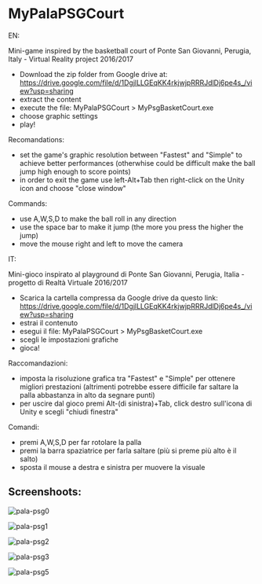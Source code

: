 # MyPalaPSGCourt
EN:

Mini-game inspired by the basketball court of Ponte San Giovanni, Perugia, Italy - Virtual Reality project 2016/2017


- Download the zip folder from Google drive at: https://drive.google.com/file/d/1DgjlLLGEqKK4rkjwjpRRRJdlDj6pe4s_/view?usp=sharing
- extract the content
- execute the file: MyPalaPSGCourt > MyPsgBasketCourt.exe
- choose graphic settings
- play!

Recomandations: 
- set the game's graphic resolution between "Fastest" and "Simple" to achieve better performances (otherwhise could be difficult make the ball jump high enough to score points)
- in order to exit the game use left-Alt+Tab then right-click on the Unity icon and choose "close window"

Commands:
- use A,W,S,D to make the ball roll in any direction
- use the space bar to make it jump (the more you press the higher the jump) 
- move the mouse right and left to move the camera

IT:

Mini-gioco inspirato al playground di Ponte San Giovanni, Perugia, Italia - progetto di Realtà Virtuale 2016/2017

- Scarica la cartella compressa da Google drive da questo link: https://drive.google.com/file/d/1DgjlLLGEqKK4rkjwjpRRRJdlDj6pe4s_/view?usp=sharing
- estrai il contenuto
- esegui il file: MyPalaPSGCourt > MyPsgBasketCourt.exe
- scegli le impostazioni grafiche
- gioca!

Raccomandazioni:
- imposta la risoluzione grafica tra "Fastest" e "Simple" per ottenere migliori prestazioni (altrimenti potrebbe essere difficile far saltare la palla abbastanza in alto da segnare punti)
- per uscire dal gioco premi Alt-(di sinistra)+Tab, click destro sull'icona di Unity e scegli "chiudi finestra"

Comandi:
- premi A,W,S,D per far rotolare la palla
- premi la barra spaziatrice per farla saltare (più si preme più alto è il salto)
- sposta il mouse a destra e sinistra per muovere la visuale



Screenshoots:
--------------------------------------------------------------------------------

![pala-psg0](https://user-images.githubusercontent.com/48380612/112008257-9b456800-8b25-11eb-814d-c6faf68ffd7d.PNG)

![pala-psg1](https://user-images.githubusercontent.com/48380612/112008289-a1d3df80-8b25-11eb-81d9-94a79a6f36c6.PNG)

![pala-psg2](https://user-images.githubusercontent.com/48380612/112008877-2e7e9d80-8b26-11eb-866b-a3278c850c35.PNG)

![pala-psg3](https://user-images.githubusercontent.com/48380612/112008899-33435180-8b26-11eb-8026-eb14c94ac93a.PNG)

![pala-psg5](https://user-images.githubusercontent.com/48380612/112016398-f75fba80-8b2c-11eb-9e4a-49d3ae538a7c.png)


